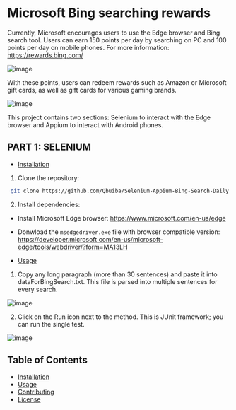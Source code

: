 # Microsoft Bing searching rewards

Currently, Microsoft encourages users to use the Edge browser and Bing search tool. Users can earn 150 points per day by searching on PC and 100 points per day on mobile phones.
For more information: https://rewards.bing.com/

![image](https://github.com/Qbuiba/Selenium-Appium-Bing-Search-Daily/assets/37890918/8b289917-0f4a-4b1e-993c-da3bb817d1a9)

With these points, users can redeem rewards such as Amazon or Microsoft gift cards, as well as gift cards for various gaming brands.

![image](https://github.com/Qbuiba/Selenium-Appium-Bing-Search-Daily/assets/37890918/174042a2-f991-443e-9b02-3aa05c22984d)


This project contains two sections: Selenium to interact with the Edge browser and Appium to interact with Android phones.

## PART 1: SELENIUM
- [Installation](#installation)

1. Clone the repository:
```bash
 git clone https://github.com/Qbuiba/Selenium-Appium-Bing-Search-Daily.git
```

2. Install dependencies:
- Install Microsoft Edge browser: https://www.microsoft.com/en-us/edge
- Donwload the `msedgedriver.exe` file with browser compatible version: https://developer.microsoft.com/en-us/microsoft-edge/tools/webdriver/?form=MA13LH


- [Usage](#usage)
1. Copy any long paragraph (more than 30 sentences) and paste it into dataForBingSearch.txt. This file is parsed into multiple sentences for every search.
   
![image](https://github.com/Qbuiba/Selenium-Appium-Bing-Search-Daily/assets/37890918/ec0a9758-926b-4826-9e7b-277219a3cb56)

2. Click on the Run icon next to the method. This is JUnit framework; you can run the single test.

![image](https://github.com/Qbuiba/Selenium-Appium-Bing-Search-Daily/assets/37890918/bd82636e-cebd-4712-b66b-b5db0f42b5b5)




## Table of Contents
- [Installation](#installation)
- [Usage](#usage)
- [Contributing](#contributing)
- [License](#license)

